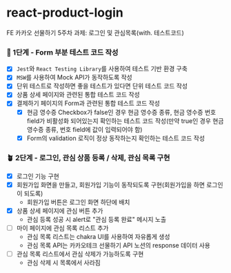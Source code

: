 # react-product-login
FE 카카오 선물하기 5주차 과제: 로그인 및 관심목록(with. 테스트코드)
### 🌱 1단계 - Form 부분 테스트 코드 작성
- [X] `Jest`와 `React Testing Library`를 사용하여 테스트 기반 환경 구축
- [X] `MSW`를 사용하여 Mock API가 동작하도록 작성
- [X] 단위 테스트로 작성하면 좋을 테스트가 있다면 단위 테스트 코드 작성
- [X] 상품 상세 페이지와 관련된 통합 테스트 코드 작성
- [X] 결제하기 페이지의 Form과 관련된 통합 테스트 코드 작성
	- [X] 현금 영수증 Checkbox가 false인 경우 현금 영수증 종류, 현금 영수증 번호 field가 비활성화 되어있는지 확인하는 테스트 코드 작성(만약 true인 경우 현금 영수증 종류, 번호 field에 값이 입력되어야 함)
	- [X] Form의 validation 로직이 정상 동작하는지 확인하는 테스트 코드 작성
### 🪴 2단계 - 로그인, 관심 상품 등록 / 삭제, 관심 목록 구현
- [X] 로그인 기능 구현
- [X] 회원가입 화면을 만들고, 회원가입 기능이 동작되도록 구현(회원가입을 하면 로그인이 되도록)
	- 회원가입 버튼은 로그인 화면 하단에 배치
- [X] 상품 상세 페이지에 관심 버튼 추가
	- 관심 등록 성공 시 alert로 "관심 등록 완료" 메시지 노출
- [ ] 마이 페이지에 관심 목록 리스트 추가
	- 관심 목록 리스트는 chakra UI를 사용하여 자유롭게 생성
	- 관심 목록 API는 카카오테크 선물하기 API 노션의 response 데이터 사용
- [ ] 관심 목록 리스트에서 관심 삭제가 가능하도록 구현
	- 관심 삭제 시 목록에서 사라짐